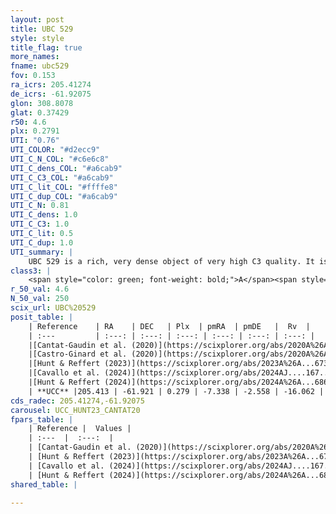 ```yaml
---
layout: post
title: UBC 529
style: style
title_flag: true
more_names: 
fname: ubc529
fov: 0.153
ra_icrs: 205.41274
de_icrs: -61.92075
glon: 308.8078
glat: 0.37429
r50: 4.6
plx: 0.2791
UTI: "0.76"
UTI_COLOR: "#d2ecc9"
UTI_C_N_COL: "#c6e6c8"
UTI_C_dens_COL: "#a6cab9"
UTI_C_C3_COL: "#a6cab9"
UTI_C_lit_COL: "#ffffe8"
UTI_C_dup_COL: "#a6cab9"
UTI_C_N: 0.81
UTI_C_dens: 1.0
UTI_C_C3: 1.0
UTI_C_lit: 0.5
UTI_C_dup: 1.0
UTI_summary: |
    UBC 529 is a rich, very dense object of very high C3 quality. It is moderately studied in the literature.
class3: |
    <span style="color: green; font-weight: bold;">A</span><span style="color: green; font-weight: bold;">A</span>
r_50_val: 4.6
N_50_val: 250
scix_url: UBC%20529
posit_table: |
    | Reference    | RA    | DEC   | Plx  | pmRA  | pmDE   |  Rv  |
    | :---         | :---: | :---: | :---: | :---: | :---: | :---: |
    |[Cantat-Gaudin et al. (2020)](https://scixplorer.org/abs/2020A%26A...640A...1C) | 205.412 | -61.922 | 0.285 | -7.326 | -2.563 | -- |
    |[Castro-Ginard et al. (2020)](https://scixplorer.org/abs/2020A%26A...635A..45C) | 205.413 | -61.916 | 0.286 | -7.325 | -2.564 | -- |
    |[Hunt & Reffert (2023)](https://scixplorer.org/abs/2023A%26A...673A.114H) | 205.4 | -61.925 | 0.276 | -7.34 | -2.545 | -11.655 |
    |[Cavallo et al. (2024)](https://scixplorer.org/abs/2024AJ....167...12C) | 205.393 | -61.915 | 0.278 | -- | -- | -- |
    |[Hunt & Reffert (2024)](https://scixplorer.org/abs/2024A%26A...686A..42H) | 205.4 | -61.925 | 0.276 | -7.34 | -2.545 | -11.655 |
    | **UCC** |205.413 | -61.921 | 0.279 | -7.338 | -2.558 | -16.062 | 
cds_radec: 205.41274,-61.92075
carousel: UCC_HUNT23_CANTAT20
fpars_table: |
    | Reference |  Values |
    | :---  |  :---:  |
    | [Cantat-Gaudin et al. (2020)](https://scixplorer.org/abs/2020A%26A...640A...1C) | `AVNN=2.6, DMNN=12.29, AgeNN=8.22` |
    | [Hunt & Reffert (2023)](https://scixplorer.org/abs/2023A%26A...673A.114H) | `AV50=3.686, diffAV50=2.602, MOD50=12.483, logAge50=8.045` |
    | [Cavallo et al. (2024)](https://scixplorer.org/abs/2024AJ....167...12C) | `AV50=3.31, dMod50=11.91, logAge50=8.63, [Fe/H]50=0.35` |
    | [Hunt & Reffert (2024)](https://scixplorer.org/abs/2024A%26A...686A..42H) | `MassJ=2635.52` |
shared_table: |
    
---
```

